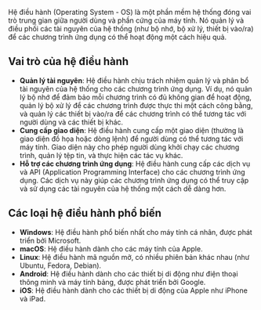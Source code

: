 Hệ điều hành (Operating System - OS) là một phần mềm hệ thống đóng vai trò trung gian giữa người dùng và phần cứng của máy tính. Nó quản lý và điều phối các tài nguyên của hệ thống (như bộ nhớ, bộ xử lý, thiết bị vào/ra) để các chương trình ứng dụng có thể hoạt động một cách hiệu quả.

## Vai trò của hệ điều hành

- **Quản lý tài nguyên**: Hệ điều hành chịu trách nhiệm quản lý và phân bổ tài nguyên của hệ thống cho các chương trình ứng dụng. Ví dụ, nó quản lý bộ nhớ để đảm bảo mỗi chương trình có đủ không gian để hoạt động, quản lý bộ xử lý để các chương trình được thực thi một cách công bằng, và quản lý các thiết bị vào/ra để các chương trình có thể tương tác với người dùng và các thiết bị khác.
- **Cung cấp giao diện**: Hệ điều hành cung cấp một giao diện (thường là giao diện đồ họa hoặc dòng lệnh) để người dùng có thể tương tác với máy tính. Giao diện này cho phép người dùng khởi chạy các chương trình, quản lý tệp tin, và thực hiện các tác vụ khác.
- **Hỗ trợ các chương trình ứng dụng**: Hệ điều hành cung cấp các dịch vụ và API (Application Programming Interface) cho các chương trình ứng dụng. Các dịch vụ này giúp các chương trình ứng dụng có thể truy cập và sử dụng các tài nguyên của hệ thống một cách dễ dàng hơn.

## Các loại hệ điều hành phổ biến

- **Windows**: Hệ điều hành phổ biến nhất cho máy tính cá nhân, được phát triển bởi Microsoft.
- **macOS**: Hệ điều hành dành cho các máy tính của Apple.
- **Linux**: Hệ điều hành mã nguồn mở, có nhiều phiên bản khác nhau (như Ubuntu, Fedora, Debian).
- **Android**: Hệ điều hành dành cho các thiết bị di động như điện thoại thông minh và máy tính bảng, được phát triển bởi Google.
- **iOS**: Hệ điều hành dành cho các thiết bị di động của Apple như iPhone và iPad.